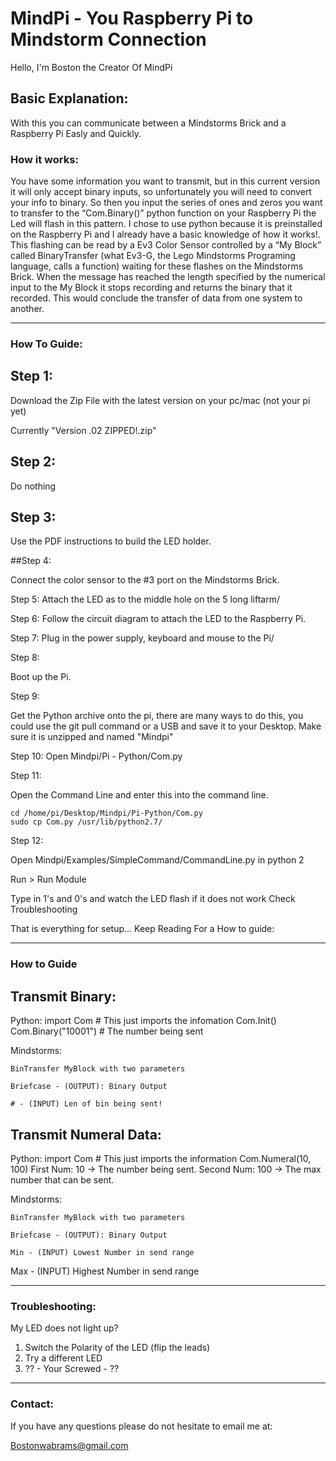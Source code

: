 ﻿# MindPi - You Raspberry Pi to Mindstorm Connection

Hello, I'm Boston the Creator Of MindPi

## Basic Explanation:
With this you can communicate between a Mindstorms Brick and a Raspberry Pi Easly and Quickly.

### How it works:

You have some information you want to transmit, but in this current version it will only accept binary inputs, so unfortunately you will need to convert your info to binary. So then you input the series of ones and zeros you want to transfer to the “Com.Binary()” python function on your Raspberry Pi the Led will flash in this pattern. I chose to use python because it is preinstalled on the Raspberry Pi and I already have a basic knowledge of how it works!. This flashing can be read by a Ev3 Color Sensor controlled by a  “My Block” called BinaryTransfer (what Ev3-G, the Lego Mindstorms Programing language, calls a function) waiting for these flashes on the Mindstorms Brick. When the message has reached the length specified by the numerical input to the My Block it stops recording and returns the binary that it recorded. This would conclude the transfer of data from one system to another.

-----------------------------------------------------------------------------------------------------------------------------------------

### How To Guide:

  ## Step 1:
  Download the Zip File with the latest version on your pc/mac (not your pi yet)

  Currently "Version .02 ZIPPED!.zip"

  ## Step 2:

  Do nothing

  ## Step 3:

  Use the PDF instructions to build the LED holder.

  ##Step 4:

  Connect the color sensor to the #3 port on the Mindstorms Brick.

  Step 5:
  Attach the LED as to the middle hole on the 5 long liftarm/

  Step 6:
  Follow the circuit diagram to attach the LED to the Raspberry Pi.

  Step 7:
  Plug in the power supply, keyboard and mouse to the Pi/

  Step 8:

  Boot up the Pi.

  Step 9:

  Get the Python archive onto the pi, there are many ways to do this, you could use the git pull command or a USB and save it to your Desktop.
  Make sure it is unzipped and named "Mindpi"

  Step 10:
  Open Mindpi/Pi - Python/Com.py

  Step 11:

  Open the Command Line and enter this into the command line.

    cd /home/pi/Desktop/Mindpi/Pi-Python/Com.py
    sudo cp Com.py /usr/lib/python2.7/

  Step 12:

  Open Mindpi/Examples/SimpleCommand/CommandLine.py in python 2

  Run > Run Module

  Type in 1's and 0's and watch the LED flash if it does not work Check Troubleshooting

That is everything for setup... Keep Reading For a How to guide:

-----------------------------------------------------------------------------------------------------------------------------------------

### How to Guide

## Transmit Binary:

Python:
	import Com # This just imports the infomation
	Com.Init()
	Com.Binary("10001") # The number being sent

Mindstorms:

	BinTransfer MyBlock with two parameters

	Briefcase - (OUTPUT): Binary Output

	# - (INPUT) Len of bin being sent!

## Transmit Numeral Data:

Python:
	import Com # This just imports the information
	Com.Numeral(10, 100)
  First Num: 10 -> The number being sent.
  Second Num: 100 -> The max number that can be sent.

Mindstorms:

	BinTransfer MyBlock with two parameters

	Briefcase - (OUTPUT): Binary Output

	Min - (INPUT) Lowest Number in send range

  Max - (INPUT) Highest Number in send range



-----------------------------------------------------------------------------------------------------------------------------------------

### Troubleshooting:

My LED does not light up?

1. Switch the Polarity of the LED (flip the leads)
2. Try a different LED
3. ?? - Your Screwed - ??

-----------------------------------------------------------------------------------------------------------------------------------------

### Contact:

If you have any questions please do not hesitate to email me at:

Bostonwabrams@gmail.com
